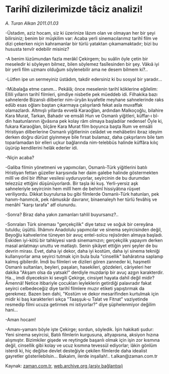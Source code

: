 # Tarihî dizilerimizde tâciz analizi!

*A. Turan Alkan 2011.01.03*

<td class="columnist-detail">
<p>-Üstadım, aziz hocam, siz ki üzerinize lâzım olan ve olmayan her bir şeyi bilirsiniz; benim bir müşkilim var: Acaba yerli sinemacılarımız tarihî film ve dizi çekerken niçin kahramanlar bir türlü yataktan çıkamamaktadır; bizi bu hususta tenvîr edebilir misiniz?</p>
<p>
<div id="haberMetinDiv">
<p>-A benim lüzûmundan fazla merâkî Çekirgem; bu suâlin öyle çetin bir meseledir ki söyleyen bilmez, bilen söylemez fasîlesinden bir şey. Vâkıâ iyi bir yerli film uzmanı olduğum söylenebilir ama ne desem bilmem ki?..
<p>-Lütfen ipe un sermeyiniz üstâdım, takdir edersiniz ki bu sosyal bir yaradır...
<p>-Mübalağa etme canım... Pekâlâ; önce meselenin tarihî köklerine eğilelim: Ellili yılların tarihî filmleri, şimdiye nisbetle pek müeddeb idi. Filhakika bazı sahnelerde Bizanslı dilberler nim-üryân kıyafetle meyhane sahnelerinde raks edüb esas oğlanı baştan çıkarmaya çalışırlardı fekat asla muvaffak olamazlardı. Altmışlı yıllarda evvelâ Karaoğlan, ardından Malkoçoğlu, bilahire Kara Murat, Tarkan, Bahadır ve emsâli Hun ve Osmanlı yiğitleri, küffar-ı bî-din haatunlarının iğvâsına pek kolay râm olmaya başladılar nedense! Öyle ki, fukara Karaoğlan, bîçâre Kara Murat film boyunca başta Rum ve emsâli Hristiyan dilberlerine Osmanlı yiğitlerinin celâdet ve mehâbetini ibraz ideyim derken doğru dürüst giyinmeye bile fırsat bulamaz, daha çakşırlarını bile tam toparlamadan bir elleri uçkur bağlarında nim-telebbüs halinde küffâra kılıç üşürüp kendilerini helâk ederler idi.
<p>-Niçin acaba?
<p>-Galiba filmin yönetmeni ve yapımcıları, Osmanlı-Türk yiğitlerini batılı Hristiyan fettan güzeller karşısında her daim galebe halinde göstermekten millî ve dinî bir iftihar vesilesi uyduruyorlar, seyircinin de bu durumdan telezzüz ettiğini düşünüyorlardı. Bir taşla iki kuş. Yerli-yersiz aşk sahneleriyle seyircinin hem millî hem de behimî hissiyâtına rüşvet veriliyordu. Dikkat buyrulursa bu gibi filmlerde Osmanlı-Türk hatunları, pek hanım-hanımcık, pek nâmuskâr davranır, binaenaleyh her türlü fevâhiş ve menâhî "karşı tarafa" atf olunurdu.
<p>-Sonra? Biraz daha yakın zamanları tahlil buyursanız?..
<p>-Sonraları Türk sineması "gerçekçilik" diye tatsız ve soğuk bir cereyâna tutuldu; üşüttü. İlhâmını Anadolulu yapımcılar ve sinema seyircisinden değil, Beyoğlu kahvelerine tüneyen bir avuç entel-solcu rejisörden almaya başladı. Eskiden iyi-kötü bir tahkiyesi vardı sinemamızın; gerçekçilik yapayım derken masal anlatmayı unuttu ve matlaştı. Senin şikâyet ettiğin yeni şeyler de bu devrin mirası. Evet, daha iyi dekor, daha iyi kostüm, daha iyi sinema tekniği kullanıyorlar ama seyirci tutmak için bula bula "cinsellik" bahâratına saplanıp kalmış gibilerdir. İmdi bu filmleri ve dizileri gören zanneder ki, haşmetli Osmanlı sultanları, beyleri, paşaları, hasekileri, gözdeleri, câriyeleri her dakika "Akşam olsa da yatsak!" derdiyle muzdarip bir avuç azgın karakterdir. Ha.., imdi diyeceksin ki sevgili Çekirge, cinsiyet hayata dahil değil midir? Âmennâ! Netice itibariyle çocukları leyleklerin getirdiği palavradır fakat seyirci celbedeceğiz diye tarihî filmlere muzır etiketi yapıştırmak da gerekmez. Bazen ben dahi, "Kostüm ve dekor mesarifinden kurtulmak için midir ki baş karakterleri sıkça "Taaşşuk-u Talat ve Fitnat" vaziyetinde resmedip filmi ucuza getirmek mi istiyorlar?" diye şüphelenmiyor değilim hani...
<p>-Aman hocam!
<p>-Amanı-yamanı böyle işte Çekirge; sordun, söyledik. İşin hakikati şudur: Yeni sinema seyircisi, Batılı filmlerin kurgusuna, altyapısına, aksiyon hızına alışmıştır. Bizimkiler gişede ve reytingde başarılı olmak için işin zor kısmına değil, cinsellik gibi kolay ve ucuz kısmına tevessül ediyorlar; lâkin gönlüm isterdi ki, hiç değilse devlet desteğiyle çekilen filmlerde daha idealist gayretler gösterilebilsin... Bakalım, ilerde inşallah!.. t.alkan@zaman.com.tr</p></p></p></p></p></p></p></p></p></div>
</p>
<a href="http://web.archive.org/web/20110108131535/mailto:t.alkan@zaman.com.tr">
</a></td>

Kaynak: [zaman.com.tr](http://zaman.com.tr/yazar.do?yazino=1073426), [web.archive.org (arşiv bağlantısı)](http://web.archive.org/web/20110108131535/http://www.zaman.com.tr:80/yazar.do?yazino=1073426)
